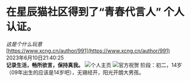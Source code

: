 # 在星辰猫社区得到了“青春代言人” 个人认证。
_这是个什么玩意_ \
[https://www.xcng.cn/author/991](https://www.xcng.cn/author/991) \
2023年6月10日21:40:25\
**记录生活，畅所欲言，保持真我。**
![个人主页](https://i2.100024.xyz/2023/06/11/av4qb.webp)
![官方祝贺](https://i2.100024.xyz/2023/06/11/avfb5.webp)
阶段：初二，14岁（09年出生的应该是14岁吧），无锡经开，阳光开朗大男孩。
